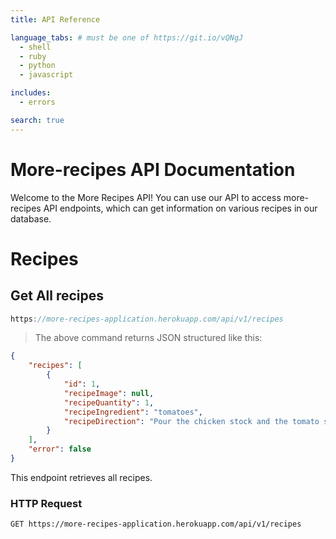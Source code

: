 ```yaml
---
title: API Reference

language_tabs: # must be one of https://git.io/vQNgJ
  - shell
  - ruby
  - python
  - javascript

includes:
  - errors

search: true
---
```


# More-recipes API Documentation

Welcome to the More Recipes API! You can use our API to access more-recipes API endpoints, which can get information on various recipes in our database.

# Recipes

## Get All recipes

```javascript
https://more-recipes-application.herokuapp.com/api/v1/recipes
```

> The above command returns JSON structured like this:

```json
{
    "recipes": [
        {
            "id": 1,
            "recipeImage": null,
            "recipeQuantity": 1,
            "recipeIngredient": "tomatoes",
            "recipeDirection": "Pour the chicken stock and the tomato stew into a sizeable pot and leave to boil."
        }
    ],
    "error": false
}
```

This endpoint retrieves all recipes.

### HTTP Request

`GET https://more-recipes-application.herokuapp.com/api/v1/recipes`
